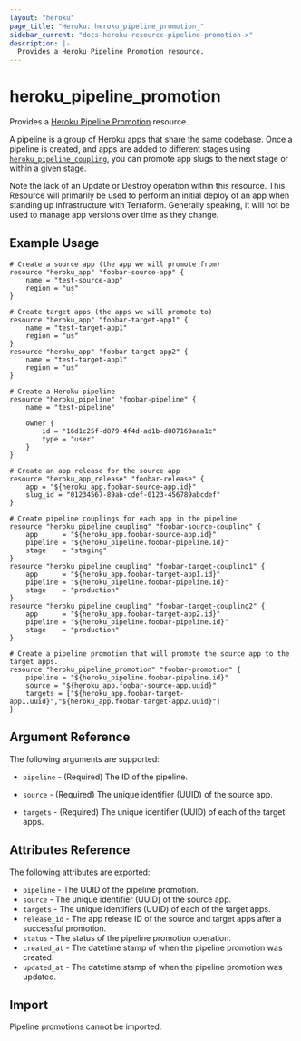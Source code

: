 ```yaml
---
layout: "heroku"
page_title: "Heroku: heroku_pipeline_promotion_"
sidebar_current: "docs-heroku-resource-pipeline-promotion-x"
description: |-
  Provides a Heroku Pipeline Promotion resource.
---
```


# heroku\_pipeline\_promotion

Provides a [Heroku Pipeline Promotion](https://devcenter.heroku.com/articles/pipelines#deployment-with-pipelines)
resource.

A pipeline is a group of Heroku apps that share the same codebase. Once a
pipeline is created, and apps are added to different stages using
[`heroku_pipeline_coupling`](./pipeline_coupling.html), you can promote app
slugs to the next stage or within a given stage.

Note the lack of an Update or Destroy operation within this resource. This 
Resource will primarily be used to perform an initial deploy of an app when
standing up infrastructure with Terraform. Generally speaking, it will not 
be used to manage app versions over time as they change.

## Example Usage

```hcl
# Create a source app (the app we will promote from)
resource "heroku_app" "foobar-source-app" {
	name = "test-source-app"
	region = "us"
}

# Create target apps (the apps we will promote to)
resource "heroku_app" "foobar-target-app1" {
	name = "test-target-app1"
	region = "us"
}
resource "heroku_app" "foobar-target-app2" {
	name = "test-target-app1"
	region = "us"
}

# Create a Heroku pipeline
resource "heroku_pipeline" "foobar-pipeline" {
	name = "test-pipeline"

	owner {
		id = "16d1c25f-d879-4f4d-ad1b-d807169aaa1c"
		type = "user"
	}
}

# Create an app release for the source app
resource "heroku_app_release" "foobar-release" {
	app = "${heroku_app.foobar-source-app.id}"
	slug_id = "01234567-89ab-cdef-0123-456789abcdef"
}

# Create pipeline couplings for each app in the pipeline
resource "heroku_pipeline_coupling" "foobar-source-coupling" {
	app      = "${heroku_app.foobar-source-app.id}"
	pipeline = "${heroku_pipeline.foobar-pipeline.id}"
	stage    = "staging"
}
resource "heroku_pipeline_coupling" "foobar-target-coupling1" {
	app      = "${heroku_app.foobar-target-app1.id}"
	pipeline = "${heroku_pipeline.foobar-pipeline.id}"
	stage    = "production"
}
resource "heroku_pipeline_coupling" "foobar-target-coupling2" {
	app      = "${heroku_app.foobar-target-app2.id}"
	pipeline = "${heroku_pipeline.foobar-pipeline.id}"
	stage    = "production"
}

# Create a pipeline promotion that will promote the source app to the target apps.
resource "heroku_pipeline_promotion" "foobar-promotion" {
	pipeline = "${heroku_pipeline.foobar-pipeline.id}"
	source = "${heroku_app.foobar-source-app.uuid}"
	targets = ["${heroku_app.foobar-target-app1.uuid}","${heroku_app.foobar-target-app2.uuid}"]
}
```

## Argument Reference

The following arguments are supported:

* `pipeline` - (Required) The ID of the pipeline.

* `source` - (Required) The unique identifier (UUID) of the source app.

* `targets` - (Required) The unique identifier (UUID) of each of the target apps.

## Attributes Reference

The following attributes are exported:

* `pipeline` - The UUID of the pipeline promotion.
* `source` - The unique identifier (UUID) of the source app.
* `targets` - The unique identifiers (UUID) of each of the target apps.
* `release_id` - The app release ID of the source and target apps after a successful promotion.
* `status` - The status of the pipeline promotion operation.
* `created_at` - The datetime stamp of when the pipeline promotion was created.
* `updated_at` - The datetime stamp of when the pipeline promotion was updated.

## Import

Pipeline promotions cannot be imported.
